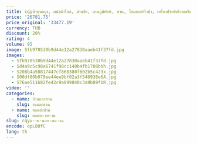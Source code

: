 ```yaml
---
title: cqyน้ําพุนกยูง, ผนังน้ําไหล, ม่านน้ํา, ลานภูมิทัศน์, สวน, โฮมสเตย์วิวน้ํา, เครื่องประดับร้านเสริมสวย
price: '26781.75'
price_original: '33477.19'
currency: THB
discount: 20%
rating: 4
volume: 95
image: Sfb978530b9d44e12a27830aaeb41f37fd.jpg
images:
  - Sfb978530b9d44e12a27830aaeb41f37fd.jpg
  - Sd4a9c5c98a6741f98cc140b4fb1708bbh.jpg
  - S208b4a50817447cf868380f602b5c423x.jpg
  - S00df80b079ee44ee9bf02a3f546938e6A.jpg
  - S76ae511682fe42c9a899840c3a9b89fbR.jpg
video: ''
categories:
  - name: บ้านและสวน
    slug: านและสวน
  - name: ตกแต่งบ้าน
    slug: ตกแต-งบ-าน
slug: cqyน-าพ-นกย-ผน-งน
encode: opL80fC
lang: th
---
```

  
